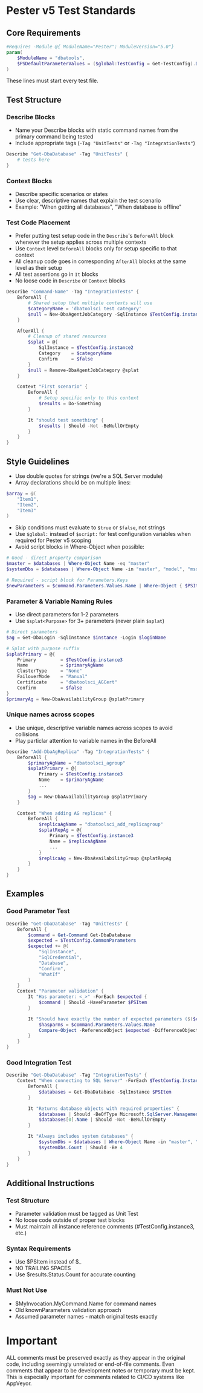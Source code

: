 # Pester v5 Test Standards

## Core Requirements
```powershell
#Requires -Module @{ ModuleName="Pester"; ModuleVersion="5.0"}
param(
    $ModuleName = "dbatools",
    $PSDefaultParameterValues = ($global:TestConfig = Get-TestConfig).Defaults
)
```
These lines must start every test file.

## Test Structure

### Describe Blocks
- Name your Describe blocks with static command names from the primary command being tested
- Include appropriate tags (`-Tag "UnitTests"` or `-Tag "IntegrationTests"`)

```powershell
Describe "Get-DbaDatabase" -Tag "UnitTests" {
    # tests here
}
```

### Context Blocks
- Describe specific scenarios or states
- Use clear, descriptive names that explain the test scenario
- Example: "When getting all databases", "When database is offline"

### Test Code Placement
- Prefer putting test setup code in the `Describe`'s `BeforeAll` block whenever the setup applies across multiple contexts
- Use `Context` level `BeforeAll` blocks only for setup specific to that context
- All cleanup code goes in corresponding `AfterAll` blocks at the same level as their setup
- All test assertions go in `It` blocks
- No loose code in `Describe` or `Context` blocks

```powershell
Describe "Command-Name" -Tag "IntegrationTests" {
    BeforeAll {
        # Shared setup that multiple contexts will use
        $categoryName = 'dbatoolsci test category'
        $null = New-DbaAgentJobCategory -SqlInstance $TestConfig.instance2 -Category $categoryName
    }

    AfterAll {
        # Cleanup of shared resources
        $splat = @{
            SqlInstance = $TestConfig.instance2
            Category    = $categoryName
            Confirm     = $false
        }
        $null = Remove-DbaAgentJobCategory @splat
    }

    Context "First scenario" {
        BeforeAll {
            # Setup specific only to this context
            $results = Do-Something
        }

        It "should test something" {
            $results | Should -Not -BeNullOrEmpty
        }
    }
}
```

## Style Guidelines
- Use double quotes for strings (we're a SQL Server module)
- Array declarations should be on multiple lines:
```powershell
$array = @(
    "Item1",
    "Item2",
    "Item3"
)
```
- Skip conditions must evaluate to `$true` or `$false`, not strings
- Use `$global:` instead of `$script:` for test configuration variables when required for Pester v5 scoping
- Avoid script blocks in Where-Object when possible:
```powershell
# Good - direct property comparison
$master = $databases | Where-Object Name -eq "master"
$systemDbs = $databases | Where-Object Name -in "master", "model", "msdb", "tempdb"

# Required - script block for Parameters.Keys
$newParameters = $command.Parameters.Values.Name | Where-Object { $PSItem -notin "WhatIf", "Confirm" }
```

### Parameter & Variable Naming Rules
- Use direct parameters for 1-2 parameters
- Use `$splat<Purpose>` for 3+ parameters (never plain `$splat`)

```powershell
# Direct parameters
$ag = Get-DbaLogin -SqlInstance $instance -Login $loginName

# Splat with purpose suffix
$splatPrimary = @{
    Primary         = $TestConfig.instance3
    Name            = $primaryAgName
    ClusterType     = "None"
    FailoverMode    = "Manual"
    Certificate     = "dbatoolsci_AGCert"
    Confirm         = $false
}
$primaryAg = New-DbaAvailabilityGroup @splatPrimary
```

### Unique names across scopes

- Use unique, descriptive variable names across scopes to avoid collisions
- Play particlar attention to variable names in the BeforeAll

```powershell
Describe "Add-DbaAgReplica" -Tag "IntegrationTests" {
    BeforeAll {
        $primaryAgName = "dbatoolsci_agroup"
        $splatPrimary = @{
            Primary = $TestConfig.instance3
            Name    = $primaryAgName
            ...
        }
        $ag = New-DbaAvailabilityGroup @splatPrimary
    }

    Context "When adding AG replicas" {
        BeforeAll {
            $replicaAgName = "dbatoolsci_add_replicagroup"
            $splatRepAg = @{
                Primary = $TestConfig.instance3
                Name = $replicaAgName
                ...
            }
            $replicaAg = New-DbaAvailabilityGroup @splatRepAg
        }
    }
}
```

## Examples

### Good Parameter Test

```powershell
Describe "Get-DbaDatabase" -Tag "UnitTests" {
    BeforeAll {
        $command = Get-Command Get-DbaDatabase
        $expected = $TestConfig.CommonParameters
        $expected += @(
            "SqlInstance",
            "SqlCredential",
            "Database",
            "Confirm",
            "WhatIf"
        )
    }
    Context "Parameter validation" {
        It "Has parameter: <_>" -ForEach $expected {
            $command | Should -HaveParameter $PSItem
        }

        It "Should have exactly the number of expected parameters ($($expected.Count))" {
            $hasparms = $command.Parameters.Values.Name
            Compare-Object -ReferenceObject $expected -DifferenceObject $hasparms | Should -BeNullOrEmpty
        }
    }
}
```

### Good Integration Test
```powershell
Describe "Get-DbaDatabase" -Tag "IntegrationTests" {
    Context "When connecting to SQL Server" -ForEach $TestConfig.Instances {
        BeforeAll {
            $databases = Get-DbaDatabase -SqlInstance $PSItem
        }

        It "Returns database objects with required properties" {
            $databases | Should -BeOfType Microsoft.SqlServer.Management.Smo.Database
            $databases[0].Name | Should -Not -BeNullOrEmpty
        }

        It "Always includes system databases" {
            $systemDbs = $databases | Where-Object Name -in "master", "model", "msdb", "tempdb"
            $systemDbs.Count | Should -Be 4
        }
    }
}
```

## Additional Instructions

### Test Structure
- Parameter validation must be tagged as Unit Test
- No loose code outside of proper test blocks
- Must maintain all instance reference comments (#TestConfig.instance3, etc.)

### Syntax Requirements
- Use $PSItem instead of $_
- NO TRAILING SPACES
- Use $results.Status.Count for accurate counting

### Must Not Use
- $MyInvocation.MyCommand.Name for command names
- Old knownParameters validation approach
- Assumed parameter names - match original tests exactly

# Important
ALL comments must be preserved exactly as they appear in the original code, including seemingly unrelated or end-of-file comments. Even comments that appear to be development notes or temporary must be kept. This is especially important for comments related to CI/CD systems like AppVeyor.
